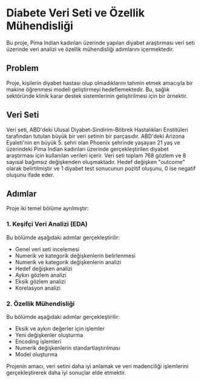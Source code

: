 # Diabete Veri Seti ve Özellik Mühendisliği

Bu proje, Pima Indian kadınları üzerinde yapılan diyabet araştırması veri seti üzerinde veri analizi ve özellik mühendisliği adımlarını içermektedir.

## Problem

Proje, kişilerin diyabet hastası olup olmadıklarını tahmin etmek amacıyla bir makine öğrenmesi modeli geliştirmeyi hedeflemektedir. Bu, sağlık sektöründe klinik karar destek sistemlerinin geliştirilmesi için bir örnektir.

## Veri Seti

Veri seti, ABD'deki Ulusal Diyabet-Sindirim-Böbrek Hastalıkları Enstitüleri tarafından tutulan büyük bir veri setinin bir parçasıdır. ABD'deki Arizona Eyaleti'nin en büyük 5. şehri olan Phoenix şehrinde yaşayan 21 yaş ve üzerindeki Pima Indian kadınları üzerinde gerçekleştirilen diyabet araştırması için kullanılan verileri içerir. Veri seti toplam 768 gözlem ve 8 sayısal bağımsız değişkenden oluşmaktadır. Hedef değişken "outcome" olarak belirtilmiştir ve 1 diyabet test sonucunun pozitif oluşunu, 0 ise negatif oluşunu ifade eder.

## Adımlar

Proje iki temel bölüme ayrılmıştır:

### 1. Keşifçi Veri Analizi (EDA)

Bu bölümde aşağıdaki adımlar gerçekleştirilir:

- Genel veri seti incelemesi
- Numerik ve kategorik değişkenlerin belirlenmesi
- Numerik ve kategorik değişkenlerin analizi
- Hedef değişken analizi
- Aykırı gözlem analizi
- Eksik gözlem analizi
- Korelasyon analizi

### 2. Özellik Mühendisliği

Bu bölümde aşağıdaki adımlar gerçekleştirilir:

- Eksik ve aykırı değerler için işlemler
- Yeni değişkenler oluşturma
- Encoding işlemleri
- Numerik değişkenlerin standartlaştırılması
- Model oluşturma

Projenin amacı, veri setini daha iyi anlamak ve veri madenciliği işlemlerini gerçekleştirerek daha iyi sonuçlar elde etmektir.



